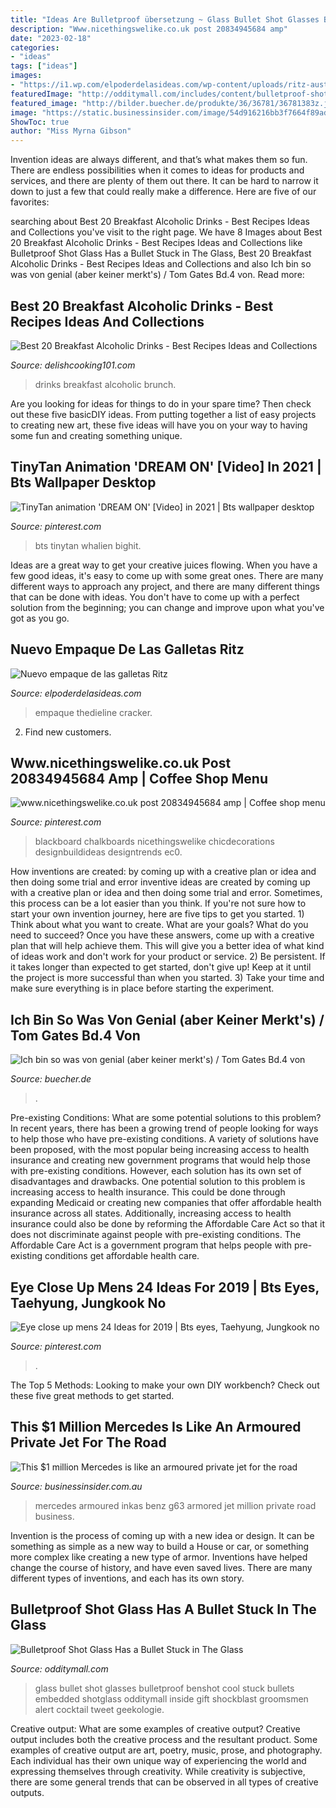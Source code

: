 ```yaml
---
title: "Ideas Are Bulletproof übersetzung ~ Glass Bullet Shot Glasses Bulletproof Benshot Cool Stuck Bullets Embedded Shotglass Odditymall Inside Gift Shockblast Groomsmen Alert Cocktail Tweet Geekologie"
description: "Www.nicethingswelike.co.uk post 20834945684 amp"
date: "2023-02-18"
categories:
- "ideas"
tags: ["ideas"]
images:
- "https://i1.wp.com/elpoderdelasideas.com/wp-content/uploads/ritz-australia-logo.jpg"
featuredImage: "http://odditymall.com/includes/content/bulletproof-shot-glass-has-a-bullet-stuck-in-the-glass-0.jpg"
featured_image: "http://bilder.buecher.de/produkte/36/36781/36781383z.jpg"
image: "https://static.businessinsider.com/image/54d916216bb3f7664f89ad79/image.jpg"
ShowToc: true
author: "Miss Myrna Gibson"
---
```



Invention ideas are always different, and that’s what makes them so fun. There are endless possibilities when it comes to ideas for products and services, and there are plenty of them out there. It can be hard to narrow it down to just a few that could really make a difference. Here are five of our favorites: 

	

		
searching about Best 20 Breakfast Alcoholic Drinks - Best Recipes Ideas and Collections you've visit to the right page. We have 8 Images about Best 20 Breakfast Alcoholic Drinks - Best Recipes Ideas and Collections like Bulletproof Shot Glass Has a Bullet Stuck in The Glass, Best 20 Breakfast Alcoholic Drinks - Best Recipes Ideas and Collections and also Ich bin so was von genial (aber keiner merkt&#039;s) / Tom Gates Bd.4 von. Read more:
		
    
## Best 20 Breakfast Alcoholic Drinks - Best Recipes Ideas And Collections

<img loading=lazy src="https://delishcooking101.com/wp-content/uploads/2020/12/breakfast-alcoholic-drinks-best-of-breakfast-drinks-of-breakfast-alcoholic-drinks.jpg" onerror="this.onerror=null;this.src='https://tse3.mm.bing.net/th?id=OIP.2x6K5DHEsszz3hWORTayiQHaKK&amp;pid=15.1';" alt="Best 20 Breakfast Alcoholic Drinks - Best Recipes Ideas and Collections">

_Source: delishcooking101.com_

>drinks breakfast alcoholic brunch. 

	

Are you looking for ideas for things to do in your spare time? Then check out these five basicDIY ideas. From putting together a list of easy projects to creating new art, these five ideas will have you on your way to having some fun and creating something unique.

    
## TinyTan Animation &#039;DREAM ON&#039; [Video] In 2021 | Bts Wallpaper Desktop

<img loading=lazy src="https://i.pinimg.com/736x/ab/9c/15/ab9c159ffd2b795b57145c7892347439.jpg" onerror="this.onerror=null;this.src='https://tse2.mm.bing.net/th?id=OIP.J7y4ISSaADcvAIA10Z7vcwHaEK&amp;pid=15.1';" alt="TinyTan animation &#039;DREAM ON&#039; [Video] in 2021 | Bts wallpaper desktop">

_Source: pinterest.com_

>bts tinytan whalien bighit. 

	

Ideas are a great way to get your creative juices flowing. When you have a few good ideas, it's easy to come up with some great ones. There are many different ways to approach any project, and there are many different things that can be done with ideas. You don't have to come up with a perfect solution from the beginning; you can change and improve upon what you've got as you go.

    
## Nuevo Empaque De Las Galletas Ritz

<img loading=lazy src="https://i1.wp.com/elpoderdelasideas.com/wp-content/uploads/ritz-australia-logo.jpg" onerror="this.onerror=null;this.src='https://tse4.mm.bing.net/th?id=OIP.p0aOqYdWX5IHyKKjC70YdAHaE8&amp;pid=15.1';" alt="Nuevo empaque de las galletas Ritz">

_Source: elpoderdelasideas.com_

>empaque thedieline cracker. 

	

2. Find new customers.

    
## Www.nicethingswelike.co.uk Post 20834945684 Amp | Coffee Shop Menu

<img loading=lazy src="https://i.pinimg.com/736x/22/1e/69/221e695ab4c275fa06f7a7004712eabe.jpg" onerror="this.onerror=null;this.src='https://tse2.mm.bing.net/th?id=OIP.vKDJXn78IJHUqxuENAdWfgHaE7&amp;pid=15.1';" alt="www.nicethingswelike.co.uk post 20834945684 amp | Coffee shop menu">

_Source: pinterest.com_

>blackboard chalkboards nicethingswelike chicdecorations designbuildideas designtrends ec0. 

	

How inventions are created: by coming up with a creative plan or idea and then doing some trial and error
inventive ideas are created by coming up with a creative plan or idea and then doing some trial and error. Sometimes, this process can be a lot easier than you think. If you're not sure how to start your own invention journey, here are five tips to get you started. 1) Think about what you want to create. What are your goals? What do you need to succeed? Once you have these answers, come up with a creative plan that will help achieve them. This will give you a better idea of what kind of ideas work and don't work for your product or service. 2) Be persistent. If it takes longer than expected to get started, don't give up! Keep at it until the project is more successful than when you started. 3) Take your time and make sure everything is in place before starting the experiment.

    
## Ich Bin So Was Von Genial (aber Keiner Merkt&#039;s) / Tom Gates Bd.4 Von

<img loading=lazy src="http://bilder.buecher.de/produkte/36/36781/36781383z.jpg" onerror="this.onerror=null;this.src='https://tse4.mm.bing.net/th?id=OIP.tIGdlZRfVP7Y7w3YdiYr5AAAAA&amp;pid=15.1';" alt="Ich bin so was von genial (aber keiner merkt&#039;s) / Tom Gates Bd.4 von">

_Source: buecher.de_

>. 

	

Pre-existing Conditions: What are some potential solutions to this problem?
In recent years, there has been a growing trend of people looking for ways to help those who have pre-existing conditions. A variety of solutions have been proposed, with the most popular being increasing access to health insurance and creating new government programs that would help those with pre-existing conditions. However, each solution has its own set of disadvantages and drawbacks. One potential solution to this problem is increasing access to health insurance. This could be done through expanding Medicaid or creating new companies that offer affordable health insurance across all states. Additionally, increasing access to health insurance could also be done by reforming the Affordable Care Act so that it does not discriminate against people with pre-existing conditions. The Affordable Care Act is a government program that helps people with pre-existing conditions get affordable health care.

    
## Eye Close Up Mens 24 Ideas For 2019 | Bts Eyes, Taehyung, Jungkook No

<img loading=lazy src="https://i.pinimg.com/736x/32/db/7b/32db7b0fd70a86e1200fe26144948f2b.jpg" onerror="this.onerror=null;this.src='https://tse1.mm.bing.net/th?id=OIP.SJ5PE_rei1DlpU_tnOhINgAAAA&amp;pid=15.1';" alt="Eye close up mens 24 Ideas for 2019 | Bts eyes, Taehyung, Jungkook no">

_Source: pinterest.com_

>. 

	

The Top 5 Methods:
Looking to make your own DIY workbench? Check out these five great methods to get started.

    
## This $1 Million Mercedes Is Like An Armoured Private Jet For The Road

<img loading=lazy src="https://static.businessinsider.com/image/54d916216bb3f7664f89ad79/image.jpg" onerror="this.onerror=null;this.src='https://tse2.mm.bing.net/th?id=OIP.MDCs-UQZqmNdT9KHWtRW6wHaFj&amp;pid=15.1';" alt="This $1 million Mercedes is like an armoured private jet for the road">

_Source: businessinsider.com.au_

>mercedes armoured inkas benz g63 armored jet million private road business. 

	

Invention is the process of coming up with a new idea or design. It can be something as simple as a new way to build a House or car, or something more complex like creating a new type of armor. Inventions have helped change the course of history, and have even saved lives. There are many different types of inventions, and each has its own story.

    
## Bulletproof Shot Glass Has A Bullet Stuck In The Glass

<img loading=lazy src="http://odditymall.com/includes/content/bulletproof-shot-glass-has-a-bullet-stuck-in-the-glass-0.jpg" onerror="this.onerror=null;this.src='https://tse1.mm.bing.net/th?id=OIP.fX98grwsNyoiR7erzcKEoAHaGu&amp;pid=15.1';" alt="Bulletproof Shot Glass Has a Bullet Stuck in The Glass">

_Source: odditymall.com_

>glass bullet shot glasses bulletproof benshot cool stuck bullets embedded shotglass odditymall inside gift shockblast groomsmen alert cocktail tweet geekologie. 

	

Creative output: What are some examples of creative output?
Creative output includes both the creative process and the resultant product. Some examples of creative output are art, poetry, music, prose, and photography. Each individual has their own unique way of experiencing the world and expressing themselves through creativity. While creativity is subjective, there are some general trends that can be observed in all types of creative outputs.

